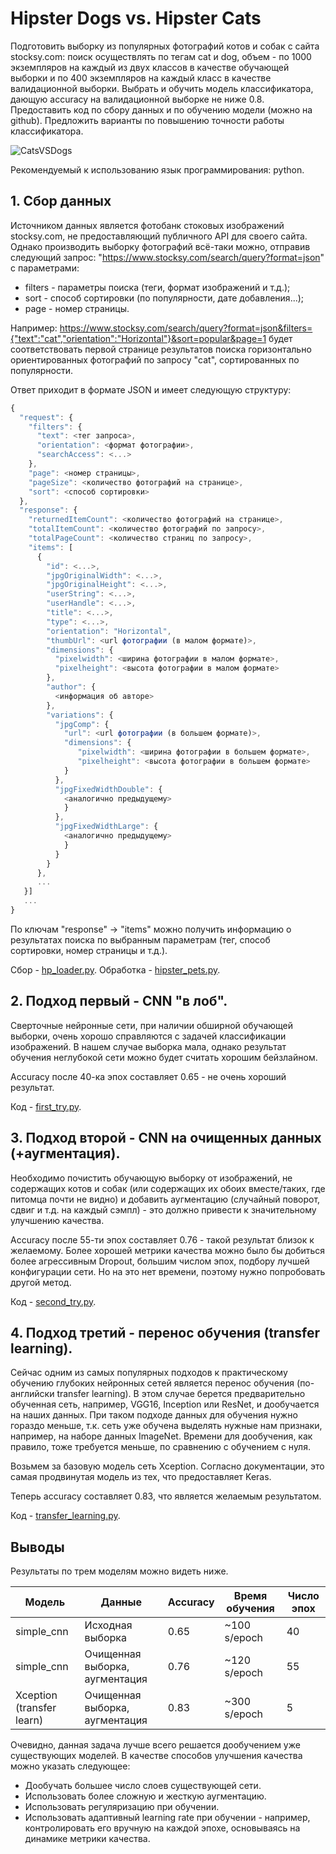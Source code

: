 Hipster Dogs vs. Hipster Cats
=====================
Подготовить выборку из популярных фотографий котов и собак с сайта stocksy.com: поиск осуществлять по тегам cat и dog, объем - по 1000 экземпляров на каждый из двух классов в качестве обучающей выборки и по 400 экземпляров на каждый класс в качестве валидационной выборки. Выбрать и обучить модель классификатора, дающую accuracy на валидационной выборке не ниже 0.8. Предоставить код по сбору данных и по обучению модели (можно на github). Предложить варианты по повышению точности работы классификатора. 

![CatsVSDogs](http://dogsecrets.ru/wp-content/uploads/2001/06/koshki-protiv-sobak.jpg)

Рекомендуемый к использованию язык программирования: python.

## 1. Сбор данных

Источником данных является фотобанк стоковых изображений stocksy.com, не предоставляющий публичного API для своего сайта. Однако производить выборку фотографий всё-таки можно, отправив следующий запрос: "https://www.stocksy.com/search/query?format=json"
с параметрами:

* filters - параметры поиска (теги, формат изображений и т.д.);
* sort - способ сортировки (по популярности, дате добавления...);
* page - номер страницы.

Например: https://www.stocksy.com/search/query?format=json&filters={"text":"cat","orientation":"Horizontal"}&sort=popular&page=1 будет соответствовать первой странице результатов поиска горизонтально ориентированных фотографий по запросу "cat", сортированных по популярности.

Ответ приходит в формате JSON и имеет следующую структуру:
```javascript
{
  "request": {
    "filters": {
      "text": <тег запроса>,
      "orientation": <формат фотографии>,
      "searchAccess": <...>
    },
    "page": <номер страницы>,
    "pageSize": <количество фотографий на странице>,
    "sort": <способ сортировки>
  },
  "response": {
    "returnedItemCount": <количество фотографий на странице>,
    "totalItemCount": <количество фотографий по запросу>,
    "totalPageCount": <количество страниц по запросу>,
    "items": [
      {
        "id": <...>,
        "jpgOriginalWidth": <...>,
        "jpgOriginalHeight": <...>,
        "userString": <...>,
        "userHandle": <...>,
        "title": <...>,
        "type": <...>,
        "orientation": "Horizontal",
        "thumbUrl": <url фотографии (в малом формате)>,
        "dimensions": {
          "pixelwidth": <ширина фотографии в малом формате>,
          "pixelheight": <высота фотографии в малом формате>
        },
        "author": {
          <информация об авторе>
        },
        "variations": {
          "jpgComp": {
            "url": <url фотографии (в большем формате)>,
            "dimensions": {
               "pixelwidth": <ширина фотографии в большем формате>,
               "pixelheight": <высота фотографии в большем формате>
            }
          },
          "jpgFixedWidthDouble": {
            <аналогично предыдущему>
            }
          },
          "jpgFixedWidthLarge": {
            <аналогично предыдущему>
            }
          }
        }
      },
      ...
   }]
   ...
}
```

По ключам "response" -> "items" можно получить информацию о результатах поиска по выбранным параметрам (тег, способ сортировки, номер страницы и т.д.).

Сбор - [hp_loader.py](https://github.com/comratvlad/HCats_vs_HDogs/blob/master/hp_loader.py).
Обработка - [hipster_pets.py](https://github.com/comratvlad/HCats_vs_HDogs/blob/master/hipster_pets.py).

## 2. Подход первый - CNN "в лоб".
Сверточные нейронные сети, при наличии обширной обучающей выборки, очень хорошо справляются с задачей классификации изображений. В нашем случае выборка мала, однако результат обучения неглубокой сети можно будет считать хорошим бейзлайном.

Accuracy после 40-ка эпох составляет 0.65 - не очень хороший результат.

Код - [first_try.py](https://github.com/comratvlad/HCats_vs_HDogs/blob/master/first_try.py).

## 3. Подход второй - CNN на очищенных данных (+аугментация).
Необходимо почистить обучающую выборку от изображений, не содержащих котов и собак (или содержащих их обоих вместе/таких, где питомца почти не видно) и добавить аугментацию (случайный поворот, сдвиг и т.д. на каждый сэмпл) - это должно привести к значительному улучшению качества.

Accuracy после 55-ти эпох составляет 0.76 - такой результат близок к желаемому. Более хорошей метрики качества можно было бы добиться более агрессивным Dropout, большим числом эпох, подбору лучшей конфигурации сети. Но на это нет времени, поэтому нужно попробовать другой метод.

Код - [second_try.py](https://github.com/comratvlad/HCats_vs_HDogs/blob/master/second_try.py).

## 4. Подход третий - перенос обучения (transfer learning).
Сейчас одним из самых популярных подходов к практическому обучению глубоких нейронных сетей является перенос обучения (по-английски transfer learning). В этом случае берется предварительно обученная сеть, например, VGG16, Inception или ResNet, и дообучается на наших данных. При таком подходе данных для обучения нужно гораздо меньше, т.к. сеть уже обучена выделять нужные нам признаки, например, на наборе данных ImageNet. Времени для дообучения, как правило, тоже требуется меньше, по сравнению с обучением с нуля.

Возьмем за базовую модель сеть Xception. Согласно документации, это самая продвинутая модель из тех, что предоставляет Keras. 

Теперь accuracy составляет 0.83, что является желаемым результатом. 

Код - [transfer_learning.py](https://github.com/comratvlad/HCats_vs_HDogs/blob/master/transfer_learning.py).

## Выводы
Результаты по трем моделям можно видеть ниже.

Модель                    |             Данные             | Accuracy  |Время обучения |Число эпох
--------------------------|--------------------------------|-----------|---------------|---------------
simple_cnn                | Исходная выборка               |  0.65     | ~100 s/epoch  |40
simple_cnn                | Очищенная выборка, аугментация |  0.76     | ~120 s/epoch  |55
Xception (transfer learn) | Очищенная выборка, аугментация |  0.83     | ~300 s/epoch  |5

Очевидно, данная задача лучше всего решается дообучением уже существующих моделей. В качестве способов улучшения качества можно указать следующее:
* Дообучать большее число слоев существующей сети.
* Использовать более сложную и жесткую аугментацию.
* Использовать регуляризацию при обучении.
* Использовать адаптивный learning rate при обучении - например, контролировать его вручную на каждой эпохе, основываясь на динамике метрики качества.


